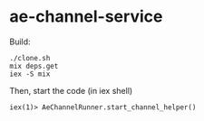 # ae-channel-service

Build:

```
./clone.sh
mix deps.get
iex -S mix
```

Then, start the code (in iex shell)
```
iex(1)> AeChannelRunner.start_channel_helper()
```

